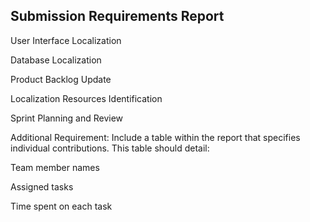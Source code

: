 ## Submission Requirements Report

User Interface Localization

Database Localization

Product Backlog Update

Localization Resources Identification

Sprint Planning and Review

Additional Requirement:
Include a table within the report that specifies individual contributions. This table should detail:

Team member names

Assigned tasks

Time spent on each task
